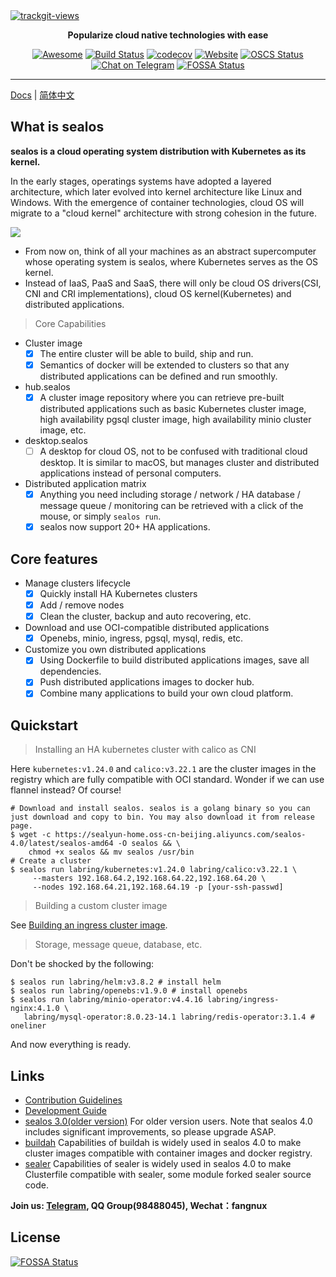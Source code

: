 <a href="https://trackgit.com">
  <img src="https://us-central1-trackgit-analytics.cloudfunctions.net/token/ping/kexrkhvqjlzkdiap4zke" alt="trackgit-views" />
</a>

<div align="center">
  <p>
    <b>Popularize cloud native technologies with ease</b>
  </p>
  <p>

[![Awesome](https://cdn.rawgit.com/sindresorhus/awesome/d7305f38d29fed78fa85652e3a63e154dd8e8829/media/badge.svg)](https://github.com/labring/sealos)
[![Build Status](https://github.com/labring/sealos/actions/workflows/release.yml/badge.svg)](https://github.com/labring/sealos/actions)
[![codecov](https://codecov.io/gh/labring/sealos/branch/main/graph/badge.svg?token=e41ZDcj06N)](https://codecov.io/gh/labring/sealos)
[![Website](https://img.shields.io/website?url=https%3A%2F%2Fpostwoman.io&logo=Postwoman)](https://sealyun.com)
[![OSCS Status](https://www.oscs1024.com/platform/badge/labring/sealos.svg?size=small)](https://www.oscs1024.com/project/labring/sealos?ref=badge_small)
[![Chat on Telegram](https://img.shields.io/badge/chat-Telegram-blueviolet?logo=Telegram)](https://t.me/cloudnativer)
[![FOSSA Status](https://app.fossa.com/api/projects/git%2Bgithub.com%2Flabring%2Fsealos.svg?type=shield)](https://app.fossa.com/projects/git%2Bgithub.com%2Flabring%2Fsealos?ref=badge_shield)
  </p>
</div>

---

[Docs](https://sealos.io) | [简体中文](https://www.sealos.io/zh-Hans/)

## What is sealos

**sealos is a cloud operating system distribution with Kubernetes as its kernel.**

In the early stages, operatings systems have adopted a layered architecture, which later evolved into kernel architecture like Linux and Windows. With the emergence of container technologies, cloud OS will migrate to a "cloud kernel" architecture with strong cohesion in the future.

![](https://user-images.githubusercontent.com/8912557/173866494-379ba0dd-05af-4095-b63d-08f594581c52.png)

- From now on, think of all your machines as an abstract supercomputer whose operating system is sealos, where Kubernetes serves as the OS kernel.
- Instead of IaaS, PaaS and SaaS, there will only be cloud OS drivers(CSI, CNI and CRI implementations), cloud OS kernel(Kubernetes) and distributed applications.

> Core Capabilities

- Cluster image 
  - [x] The entire cluster will be able to build, ship and run. 
  - [x] Semantics of docker will be extended to clusters so that any distributed applications can be defined and run smoothly.
- hub.sealos 
  - [x] A cluster image repository where you can retrieve pre-built distributed applications such as basic Kubernetes cluster image, high availability pgsql cluster image, high availability minio cluster image, etc.
- desktop.sealos 
  - [ ] A desktop for cloud OS, not to be confused with traditional cloud desktop. It is similar to macOS, but manages cluster and distributed applications instead of personal computers.
- Distributed application matrix 
  - [x] Anything you need including storage / network / HA database / message queue / monitoring can be retrieved with a click of the mouse, or simply `sealos run`.
  - [x] sealos now support 20+ HA applications.

## Core features

- Manage clusters lifecycle 
  - [x] Quickly install HA Kubernetes clusters
  - [x] Add / remove nodes
  - [x] Clean the cluster, backup and auto recovering, etc.
- Download and use OCI-compatible distributed applications
  - [x] Openebs, minio, ingress, pgsql, mysql, redis, etc.
- Customize you own distributed applications
  - [x] Using Dockerfile to build distributed applications images, save all dependencies.
  - [x] Push distributed applications images to docker hub.
  - [x] Combine many applications to build your own cloud platform.

## Quickstart

> Installing an HA kubernetes cluster with calico as CNI

Here `kubernetes:v1.24.0` and `calico:v3.22.1` are the cluster images in the registry which are fully compatible with OCI standard. Wonder if we can use flannel instead? Of course!

```shell script
# Download and install sealos. sealos is a golang binary so you can just download and copy to bin. You may also download it from release page.
$ wget -c https://sealyun-home.oss-cn-beijing.aliyuncs.com/sealos-4.0/latest/sealos-amd64 -O sealos && \
    chmod +x sealos && mv sealos /usr/bin
# Create a cluster
$ sealos run labring/kubernetes:v1.24.0 labring/calico:v3.22.1 \
     --masters 192.168.64.2,192.168.64.22,192.168.64.20 \
     --nodes 192.168.64.21,192.168.64.19 -p [your-ssh-passwd]
```

> Building a custom cluster image

See [Building an ingress cluster image](https://github.com/labring/sealos/blob/main/docs/4.0/build-example-ingress-helm.md).

> Storage, message queue, database, etc.

Don't be shocked by the following:

```shell script
$ sealos run labring/helm:v3.8.2 # install helm
$ sealos run labring/openebs:v1.9.0 # install openebs
$ sealos run labring/minio-operator:v4.4.16 labring/ingress-nginx:4.1.0 \
   labring/mysql-operator:8.0.23-14.1 labring/redis-operator:3.1.4 # oneliner
```

And now everything is ready.

## Links

- [Contribution Guidelines](./CONTRIBUTING.md)
- [Development Guide](./DEVELOPGUIDE.md)
- [sealos 3.0(older version)](https://github.com/labring/sealos/tree/release-v3.3.9#readme) For older version users. Note that sealos 4.0 includes significant improvements, so please upgrade ASAP.
- [buildah](https://github.com/containers/buildah) Capabilities of buildah is widely used in sealos 4.0 to make cluster images compatible with container images and docker registry.
- [sealer](https://github.com/sealerio/sealer) Capabilities of sealer is widely used in sealos 4.0 to make Clusterfile compatible with sealer, some module forked sealer source code.

**Join us: [Telegram](https://t.me/cloudnativer), QQ Group(98488045), Wechat：fangnux**


## License
[![FOSSA Status](https://app.fossa.com/api/projects/git%2Bgithub.com%2Flabring%2Fsealos.svg?type=large)](https://app.fossa.com/projects/git%2Bgithub.com%2Flabring%2Fsealos?ref=badge_large)
